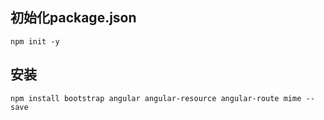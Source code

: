 ## 初始化package.json
```
npm init -y
```
## 安装
```
npm install bootstrap angular angular-resource angular-route mime --save
```